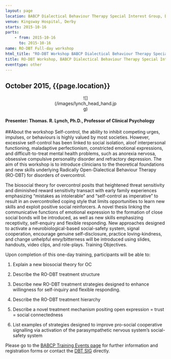 ```yaml
---
layout: page
location: BABCP Dialectical Behaviour Therapy Special Interest Group, Derbyshire Healthcare Foundation NHS Trust
venue: Kingsway Hospital, Derby
starts: 2015-10-16
parts:
    - from: 2015-10-16
      to: 2015-10-16
name: RO-DBT Full-day workshop
html_title: "RO-DBT Workshop BABCP Dialectical Behaviour Therapy Special Interest Group: Radically Open Dialectical Behavior Therapy (RO-DBT) for disorders of overcontrol"
title: RO-DBT Workshop, BABCP Dialectical Behaviour Therapy Special Interest Group, Derby
eventtype: other
---
```


## October 2015, {{page.location}}

<center>
<div markdown="1" style="width:200px;">
![](/images/lynch_head_hand.jpg)
</div>
</center>

#### Presenter: Thomas. R. Lynch, Ph.D., Professor of Clinical Psychology

##About the workshop
Self-control, the ability to inhibit competing urges, impulses, or behaviours is highly valued by most societies. However, excessive self-control has been linked to social isolation, aloof interpersonal functioning, maladaptive perfectionism, constricted emotional expressions, and difficult-to-treat mental health problems, such as anorexia nervosa, obsessive compulsive personality disorder and refractory depression. The aim of this workshop is to introduce clinicians to the theoretical foundations and new skills underlying Radically Open-Dialectical Behaviour Therapy (RO-DBT) for disorders of overcontrol.<p>
The biosocial theory for overcontrol posits that heightened threat sensitivity and diminished reward sensitivity transact with early family experiences emphasizing “mistakes as intolerable” and “self-control as imperative” to result in an overcontrolled coping style that limits opportunities to learn new skills and exploit positive social reinforcers. A novel thesis linking the communicative functions of emotional expression to the formation of close social bonds will be introduced, as well as new skills emphasizing receptivity, self-enquiry and flexible responding. New approaches designed to activate a neurobiological-based social-safety system, signal cooperation, encourage genuine self-disclosure, practice loving-kindness, and change unhelpful envy/bitterness will be introduced using slides, handouts, video clips, and role-plays. 
Training Objectives. <p>
Upon completion of this one-day training, participants will be able to: <p>
1.	Explain a new biosocial theory for OC <p>
2.	Describe the RO-DBT treatment structure <p>
3.	Describe new RO-DBT treatment strategies designed to enhance willingness for self-inquiry and flexible responding.<p>
4.	Describe the RO-DBT treatment hierarchy<p>
5.	Describe a novel treatment mechanism positing open expression = trust = social connectedness <p>
6.	List examples of strategies designed to improve pro-social cooperative signalling via activation of the parasympathetic nervous system’s social-safety system<p>


Please go to the [BABCP Training Events page](http://www.babcp.com/Training/Events) for further information and registration forms
or contact the [DBT SIG](mailto:dbt-sig@babcp.com) directly.
